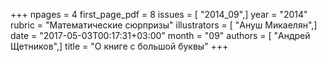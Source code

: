 +++
npages = 4
first_page_pdf = 8
issues = [ "2014_09",]
year = "2014"
rubric = "Математические сюрпризы"
illustrators = [ "Ануш Микаелян",]
date = "2017-05-03T00:17:31+03:00"
month = "09"
authors = [ "Андрей Щетников",]
title = "О книге с большой буквы"
+++
